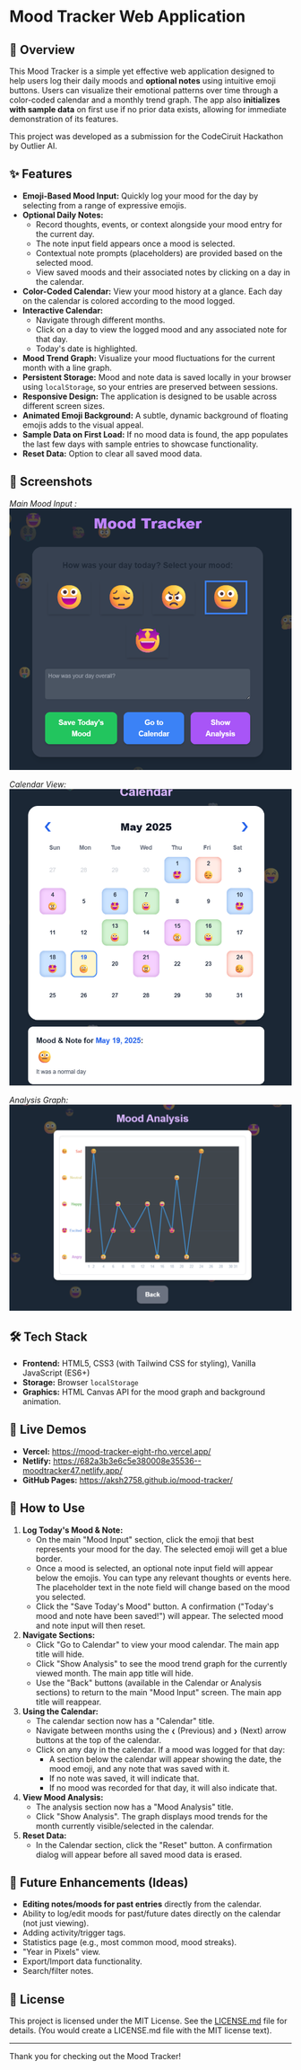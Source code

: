 # Mood Tracker Web Application

## 🌟 Overview

This Mood Tracker is a simple yet effective web application designed to help users log their daily moods and **optional notes** using intuitive emoji buttons. Users can visualize their emotional patterns over time through a color-coded calendar and a monthly trend graph. The app also **initializes with sample data** on first use if no prior data exists, allowing for immediate demonstration of its features.

This project was developed as a submission for the CodeCiruit Hackathon by Outlier AI.

## ✨ Features

- **Emoji-Based Mood Input:** Quickly log your mood for the day by selecting from a range of expressive emojis.
- **Optional Daily Notes:**
  - Record thoughts, events, or context alongside your mood entry for the current day.
  - The note input field appears once a mood is selected.
  - Contextual note prompts (placeholders) are provided based on the selected mood.
  - View saved moods and their associated notes by clicking on a day in the calendar.
- **Color-Coded Calendar:** View your mood history at a glance. Each day on the calendar is colored according to the mood logged.
- **Interactive Calendar:**
  - Navigate through different months.
  - Click on a day to view the logged mood and any associated note for that day.
  - Today's date is highlighted.
- **Mood Trend Graph:** Visualize your mood fluctuations for the current month with a line graph.
- **Persistent Storage:** Mood and note data is saved locally in your browser using `localStorage`, so your entries are preserved between sessions.
- **Responsive Design:** The application is designed to be usable across different screen sizes.
- **Animated Emoji Background:** A subtle, dynamic background of floating emojis adds to the visual appeal.
- **Sample Data on First Load:** If no mood data is found, the app populates the last few days with sample entries to showcase functionality.
- **Reset Data:** Option to clear all saved mood data.

## 📸 Screenshots

_Main Mood Input :_
![Mood Tracker Interface with Note](assets/Main2.png)

_Calendar View:_
![Calendar View with Note Display](assets/calendar2.png)

_Analysis Graph:_
![Analysis Graph](assets/Graph.png)

## 🛠️ Tech Stack

- **Frontend:** HTML5, CSS3 (with Tailwind CSS for styling), Vanilla JavaScript (ES6+)
- **Storage:** Browser `localStorage`
- **Graphics:** HTML Canvas API for the mood graph and background animation.

## 🚀 Live Demos

- **Vercel:** https://mood-tracker-eight-rho.vercel.app/
- **Netlify:** https://682a3b3e6c5e380008e35536--moodtracker47.netlify.app/
- **GitHub Pages:** https://aksh2758.github.io/mood-tracker/

## 📝 How to Use

1.  **Log Today's Mood & Note:**
    - On the main "Mood Input" section, click the emoji that best represents your mood for the day. The selected emoji will get a blue border.
    - Once a mood is selected, an optional note input field will appear below the emojis. You can type any relevant thoughts or events here. The placeholder text in the note field will change based on the mood you selected.
    - Click the "Save Today's Mood" button. A confirmation ("Today's mood and note have been saved!") will appear. The selected mood and note input will then reset.
2.  **Navigate Sections:**
    - Click "Go to Calendar" to view your mood calendar. The main app title will hide.
    - Click "Show Analysis" to see the mood trend graph for the currently viewed month. The main app title will hide.
    - Use the "Back" buttons (available in the Calendar or Analysis sections) to return to the main "Mood Input" screen. The main app title will reappear.
3.  **Using the Calendar:**
    - The calendar section now has a "Calendar" title.
    - Navigate between months using the `❮` (Previous) and `❯` (Next) arrow buttons at the top of the calendar.
    - Click on any day in the calendar. If a mood was logged for that day:
      - A section below the calendar will appear showing the date, the mood emoji, and any note that was saved with it.
      - If no note was saved, it will indicate that.
      - If no mood was recorded for that day, it will also indicate that.
4.  **View Mood Analysis:**
    - The analysis section now has a "Mood Analysis" title.
    - Click "Show Analysis". The graph displays mood trends for the month currently visible/selected in the calendar.
5.  **Reset Data:**
    - In the Calendar section, click the "Reset" button. A confirmation dialog will appear before all saved mood data is erased.

## 🔮 Future Enhancements (Ideas)

- **Editing notes/moods for past entries** directly from the calendar.
- Ability to log/edit moods for past/future dates directly on the calendar (not just viewing).
- Adding activity/trigger tags.
- Statistics page (e.g., most common mood, mood streaks).
- "Year in Pixels" view.
- Export/Import data functionality.
- Search/filter notes.

## 📜 License

This project is licensed under the MIT License. See the [LICENSE.md](LICENSE.md) file for details.
(You would create a LICENSE.md file with the MIT license text).

---

Thank you for checking out the Mood Tracker!
